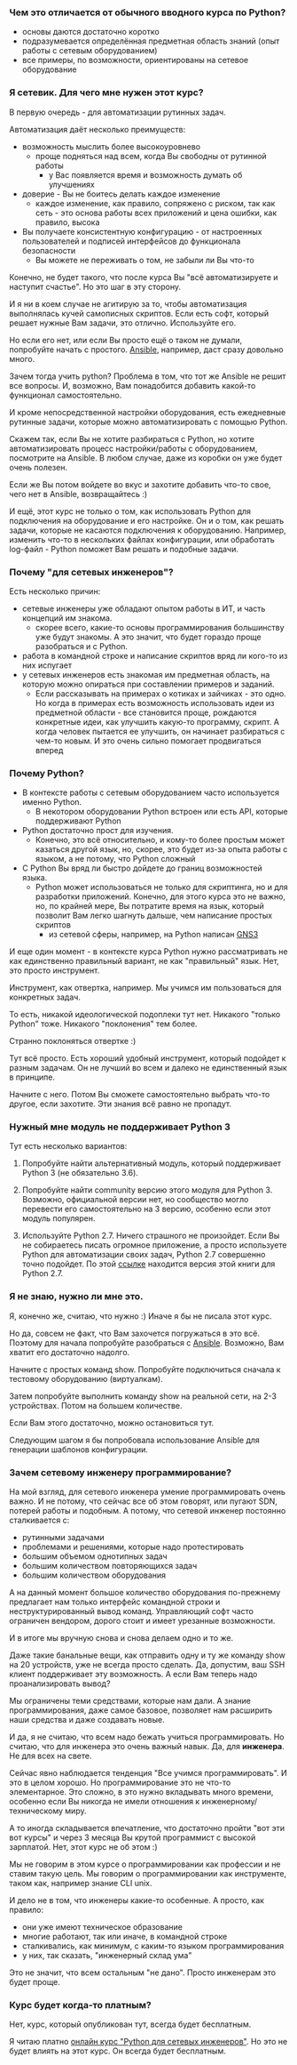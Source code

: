 ### Чем это отличается от обычного вводного курса по Python?

* основы даются достаточно коротко
* подразумевается определённая предметная область знаний \(опыт работы с сетевым оборудованием\)
* все примеры, по возможности, ориентированы на сетевое оборудование

### Я сетевик. Для чего мне нужен этот курс?

В первую очередь - для автоматизации рутинных задач.

Автоматизация даёт несколько преимуществ:

* возможность мыслить более высокоуровнево
  * проще подняться над всем, когда Вы свободны от рутинной работы
    * у Вас появляется время и возможность думать об улучшениях
* доверие - Вы не боитесь делать каждое изменение
  * каждое изменение, как правило, сопряжено с риском, так как сеть - это основа работы всех приложений и цена ошибки, как правило, высока
* Вы получаете консистентную конфигурацию - от настроенных пользователей и подписей интерфейсов до функционала безопасности
  * Вы можете не переживать о том, не забыли ли Вы что-то

Конечно, не будет такого, что после курса Вы "всё автоматизируете и наступит счастье". Но это шаг в эту сторону.

И я ни в коем случае не агитирую за то, чтобы автоматизация выполнялась кучей самописных скриптов. Если есть софт, который решает нужные Вам задачи, это отлично. Используйте его.

Но если его нет, или если Вы просто ещё о таком не думали, попробуйте начать с простого.
[Ansible](book/Part_6_README.md), например, даст сразу довольно много.

Зачем тогда учить python? Проблема в том, что тот же Ansible не решит все вопросы. И, возможно, Вам понадобится добавить какой-то функционал самостоятельно.

И кроме непосредственной настройки оборудования, есть ежедневные рутинные задачи, которые можно автоматизировать с помощью Python.

Скажем так, если Вы не хотите разбираться с Python, но хотите автоматизировать процесс настройки/работы с оборудованием, посмотрите на Ansible. В любом случае, даже из коробки он уже будет очень полезен.

Если же Вы потом войдете во вкус и захотите добавить что-то свое, чего нет в Ansible, возвращайтесь :)

И ещё, этот курс не только о том, как использовать Python для подключения на оборудование и его настройке. Он и о том, как решать задачи, которые не касаются подключения к оборудованию. Например, изменить что-то в нескольких файлах конфигурации, или обработать log-файл - Python поможет Вам решать и подобные задачи.

### Почему "для сетевых инженеров"?

Есть несколько причин:

* сетевые инженеры уже обладают опытом работы в ИТ, и часть концепций им знакома.
  * скорее всего, какие-то основы программирования большинству уже будут знакомы. А это значит, что будет гораздо проще разобраться и с Python.
* работа в командной строке и написание скриптов вряд ли кого-то из них испугает
* у сетевых инженеров есть знакомая им предметная область, на которую можно опираться при составлении примеров и заданий.
  * Если рассказывать на примерах о котиках и зайчиках - это одно. Но когда в примерах есть возможность использовать идеи из предметной области - все становится проще, рождаются конкретные идеи, как улучшить какую-то программу, скрипт. А когда человек пытается ее улучшить, он начинает разбираться с чем-то новым. И это очень сильно помогает продвигаться вперед

### Почему Python?

* В контексте работы с сетевым оборудованием часто используется именно Python.
  * В некотором оборудовании Python встроен или есть API, которые поддерживают Python
* Python достаточно прост для изучения.
  * Конечно, это всё относительно, и кому-то более простым может казаться другой язык, но, скорее, это будет из-за опыта работы с языком, а не потому, что Python сложный
* С Python Вы вряд ли быстро дойдете до границ возможностей языка.
  * Python может использоваться не только для скриптинга, но и для разработки приложений. Конечно, для этого курса это не важно, но, по крайней мере, Вы потратите время на язык, который позволит Вам легко шагнуть дальше, чем написание простых скриптов
    * из сетевой сферы, например, на Python написан [GNS3](https://github.com/GNS3)

И еще один момент - в контексте курса Python нужно рассматривать не как единственно правильный вариант, не как "правильный" язык. Нет, это просто инструмент.

Инструмент, как отвертка, например.
Мы учимся им пользоваться для конкретных задач.

То есть, никакой идеологической подоплеки тут нет. Никакого "только Python" тоже. Никакого "поклонения" тем более.

Странно поклоняться отвертке :)

Тут всё просто. Есть хороший удобный инструмент, который подойдет к разным задачам. Он не лучший во всем и далеко не единственный язык в принципе.

Начните с него. Потом Вы сможете самостоятельно выбрать что-то другое, если захотите. Эти знания всё равно не пропадут.

### Нужный мне модуль не поддерживает Python 3

Тут есть несколько вариантов:

1. Попробуйте найти альтернативный модуль, который поддерживает Python 3 \(не обязательно 3.6\).

2. Попробуйте найти community версию этого модуля для Python 3. Возможно, официальной версии нет, но сообщество могло перевести его самостоятельно на 3 версию, особенно если этот модуль популярен.

3. Используйте Python 2.7.
   Ничего страшного не произойдет. Если Вы не собираетесь писать огромное приложение, а просто используете Python для автоматизации своих задач, Python 2.7 совершенно точно подойдет. По этой [ссылке]() находится версия этой книги для Python 2.7.

### Я не знаю, нужно ли мне это.

Я, конечно же, считаю, что нужно :\) Иначе я бы не писала этот курс.

Но да, совсем не факт, что Вам захочется погружаться в это всё.
Поэтому для начала попробуйте разобраться с [Ansible](book/Part_6_README.md).
Возможно, Вам хватит его достаточно надолго.

Начните с простых команд show. Попробуйте подключиться сначала к тестовому оборудованию \(виртуалкам\).

Затем попробуйте выполнить команду show на реальной сети, на 2-3 устройствах. Потом на большем количестве.

Если Вам этого достаточно, можно остановиться тут.

Следующим шагом я бы попробовала использование Ansible для генерации шаблонов конфигурации.

### Зачем сетевому инженеру программирование?

На мой взгляд, для сетевого инженера умение программировать очень важно.
И не потому, что сейчас все об этом говорят, или пугают SDN, потерей работы и подобным.
А потому, что сетевой инженер постоянно сталкивается с:

* рутинными задачами
* проблемами и решениями, которые надо протестировать
* большим объемом однотипных задач
* большим количеством повторяющихся задач
* большим количеством оборудования

А на данный момент большое количество оборудования по-прежнему предлагает нам только интерфейс командной строки и неструктурированный вывод команд.
Управляющий софт часто ограничен вендором, дорого стоит и имеет урезанные возможности.

И в итоге мы вручную снова и снова делаем одно и то же.

Даже такие банальные вещи, как отправить одну и ту же команду show на 20 устройств, уже не всегда просто сделать.
Да, допустим, ваш SSH клиент поддерживает эту возможность. А если Вам теперь надо проанализировать вывод?

Мы ограничены теми средствами, которые нам дали.
А знание программирования, даже самое базовое, позволяет нам расширить наши средства и даже создавать новые.

И да, я не считаю, что всем надо бежать учиться программировать. Но считаю, что для инженера это очень важный навык. Да, для **инженера**. Не для всех на свете.

Сейчас явно наблюдается тенденция "Все учимся программировать". И это в целом хорошо.
Но программирование это не что-то элементарное. Это сложно, в это нужно вкладывать много времени, особенно если Вы никогда не имели отношения к инженерному/техническому миру.

А то иногда складывается впечатление, что достаточно пройти "вот эти вот курсы" и через 3 месяца Вы крутой программист с высокой зарплатой. Нет, этот курс не об этом :\)

Мы не говорим в этом курсе о программировании как профессии и не ставим такую цель.
Мы говорим о программировании как инструменте, таком как, например знание CLI unix.

И дело не в том, что инженеры какие-то особенные. А просто, как правило:

* они уже имеют техническое образование
* многие работают, так или иначе, в командной строке
* сталкивались, как минимум, с каким-то языком программирования
* у них, так сказать, "инженерный склад ума"

Это не значит, что всем остальным "не дано". Просто инженерам это будет проще.

### Курс будет когда-то платным?

Нет, курс, который опубликован тут, всегда будет бесплатным.

Я читаю платно [онлайн курс "Python для сетевых инженеров"](https://natenka.github.io/pyneng-online/).
Но это не будет влиять на этот курс.
Он всегда будет бесплатным.

